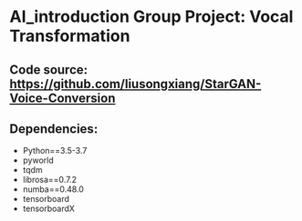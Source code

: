 
# AI_introduction Group Project: Vocal Transformation

## Code source: https://github.com/liusongxiang/StarGAN-Voice-Conversion

## Dependencies:
* Python==3.5-3.7
* pyworld
* tqdm
* librosa==0.7.2
* numba==0.48.0
* tensorboard
* tensorboardX

